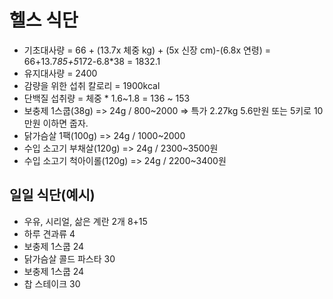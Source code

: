 # 헬스 식단

- 기초대사량 = 66 + (13.7x 체중 kg) + (5x 신장 cm)-(6.8x 연령) = 66+13.7*85+5*172-6.8*38 = 1832.1
- 유지대사량 = 2400
- 감량을 위한 섭취 칼로리 = 1900kcal
- 단백질 섭취량 = 체중 * 1.6~1.8 = 136 ~ 153
- 보충제 1스쿱(38g) => 24g / 800~2000 => 특가 2.27kg 5.6만원 또는 5키로 10만원 이하면 줍자.
- 닭가슴살 1팩(100g) => 24g / 1000~2000
- 수입 소고기 부채살(120g) => 24g / 2300~3500원
- 수입 소고기 척아이롤(120g) => 24g / 2200~3400원

## 일일 식단(예시)

- 우유, 시리얼, 삶은 계란 2개  8+15
- 하루 견과류 4
- 보충제 1스쿱 24
- 닭가슴살 콜드 파스타 30
- 보충제 1스쿱 24
- 찹 스테이크 30

